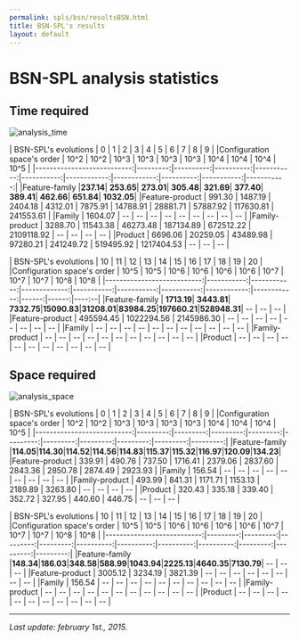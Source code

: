 ```yaml
---
permalink: spls/bsn/resultsBSN.html
title: BSN-SPL's results
layout: default
---
```

# BSN-SPL analysis statistics

## Time required

![analysis_time]({{site.baseurl}}/assets/bsn-mean-analysis_time-configurations_ascending-logarithmic-ALL.png)

|       BSN-SPL's evolutions |       0  |        1  |        2  |         3  |         4  |          5  |          6  |        7  |         8  |         9  | 
|Configuration space's order |    10^2  |     10^2  |     10^3  |      10^3  |      10^3  |       10^3  |       10^4  |     10^4  |      10^4  |      10^5  |
|---------------------------:|---------:|----------:|----------:|-----------:|-----------:|------------:|------------:|----------:|-----------:|-----------:|
|Feature-family              |**237.14**| **253.65**| **273.01**|  **305.48**|  **321.69**|   **377.40**|   **389.41**| **462.66**|  **651.84**| **1032.05**|
|Feature-product             |  991.30  |  1487.19  |  2404.18  |   4312.01  |   7875.91  |   14788.91  |   28881.71  | 57887.92  | 117630.81  | 241553.61  |
|Family                      | 1604.07  |       --  |       --  |        --  |        --  |         --  |         --  |       --  |        --  |        --  |
|Family-product              | 3288.70  | 11543.38  | 46273.48  | 187134.89  | 672512.22  | 2109118.92  |         --  |       --  |        --  |        --  |
|Product                     | 6696.06  | 20259.05  | 43489.98  |  97280.21  | 241249.72  |  519495.92  | 1217404.53  |       --  |        --  |        --  |


|       BSN-SPL's evolutions |        10  |         11  |          12  |        13  |        14  |        15  |         16  |         17  |   18  |   19  | 20    | 
|Configuration space's order |     10^5   |       10^5  |        10^6  |      10^6  |      10^6  |     10^6   |       10^7  |       10^7  | 10^7  | 10^8  | 10^8  |
|---------------------------:|-----------:|------------:|-------------:|-----------:|-----------:|-----------:|------------:|------------:|------:|------:|----:--|
|Feature-family              | **1713.19**|  **3443.81**|   **7332.75**|**15090.83**|**31208.01**|**83984.25**|**197660.21**|**528948.31**|   --  |   --  |   --  |
|Feature-product             | 495594.45  | 1022294.56  |  2145986.30  |        --  |        --  |        --  |         --  |         --  |   --  |   --  |   --  |
|Family                      |        --  |         --  |          --  |        --  |        --  |        --  |         --  |         --  |   --  |   --  |   --  |
|Family-product              |        --  |         --  |          --  |        --  |        --  |        --  |         --  |         --  |   --  |   --  |   --  |
|Product                     |        --  |         --  |          --  |        --  |        --  |        --  |         --  |         --  |   --  |   --  |   --  |


## Space required

![analysis_space]({{site.baseurl}}/assets/bsn-mean-memory-configurations_ascending-ALL.png)

|       BSN-SPL's evolutions |       0  |       1  |       2  |       3  |       4  |       5  |       6  |       7  |       8  |       9  |
|Configuration space's order |    10^2  |    10^2  |    10^3  |    10^3  |    10^3  |    10^3  |    10^4  |    10^4  |    10^4  |    10^5  |
|---------------------------:|---------:|---------:|---------:|---------:|---------:|---------:|---------:|---------:|---------:|---------:|
|Feature-family              |**114.05**|**114.30**|**114.52**|**114.56**|**114.83**|**115.37**|**115.32**|**116.97**|**120.09**|**134.23**|
|Feature-product             |  339.91  |  490.76  |  737.50  | 1716.41  | 2379.06  | 2837.60  | 2843.36  | 2850.78  | 2874.49  | 2923.93  |
|Family                      |  156.54  |      --  |      --  |      --  |      --  |      --  |      --  |      --  |      --  |      --  |
|Family-product              |  493.99  |  841.31  | 1171.71  | 1153.13  | 2189.89  | 3263.80  |      --  |      --  |      --  |      --  |
|Product                     |  320.43  |  335.18  |  339.40  |  352.72  |  327.95  |  440.60  |  446.75  |      --  |      --  |      --  |



| BSN-SPL's evolutions       |      10  |      11  |      12  |      13  |       14  |       15  |       16  |       17  |      18  |      19  |      20  |
|Configuration space's order |    10^5  |    10^5  |    10^6  |    10^6  |     10^6  |     10^6  |     10^7  |     10^7  |    10^7  |    10^8  |    10^8  |
|---------------------------:|---------:|---------:|---------:|---------:|----------:|----------:|----------:|----------:|---------:|---------:|---------:|
|Feature-family              |**148.34**|**186.03**|**348.58**|**588.99**|**1043.94**|**2225.13**|**4640.35**|**7130.79**|      --  |      --  |      --  |
|Feature-product             | 3005.12  | 3234.19  | 3821.39  |      --  |       --  |       --  |       --  |       --  |      --  |      --  |      --  | 
|Family                      |  156.54  |      --  |      --  |      --  |       --  |       --  |       --  |       --  |      --  |      --  |      --  | 
|Family-product              |      --  |      --  |      --  |      --  |       --  |       --  |       --  |       --  |      --  |      --  |      --  | 
|Product                     |      --  |      --  |      --  |      --  |       --  |       --  |       --  |       --  |      --  |      --  |      --  | 



---
*Last update: february 1st., 2015.*











<script>
  (function(i,s,o,g,r,a,m){i['GoogleAnalyticsObject']=r;i[r]=i[r]||function(){
  (i[r].q=i[r].q||[]).push(arguments)},i[r].l=1*new Date();a=s.createElement(o),
  m=s.getElementsByTagName(o)[0];a.async=1;a.src=g;m.parentNode.insertBefore(a,m)
  })(window,document,'script','https://www.google-analytics.com/analytics.js','ga');

  ga('create', 'UA-91211747-1', 'auto');
  ga('send', 'pageview');

</script>

